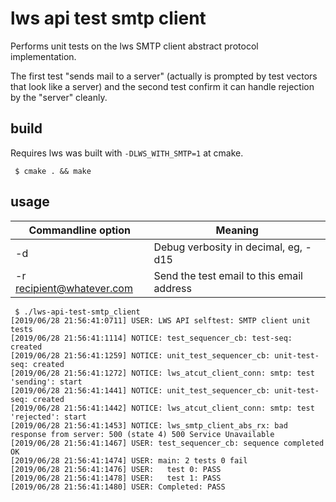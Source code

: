 # lws api test smtp client

Performs unit tests on the lws SMTP client abstract protocol
implementation.

The first test "sends mail to a server" (actually is prompted by
test vectors that look like a server) and the second test
confirm it can handle rejection by the "server" cleanly.

## build

Requires lws was built with `-DLWS_WITH_SMTP=1` at cmake.

```
 $ cmake . && make
```

## usage

Commandline option|Meaning
---|---
-d <loglevel>|Debug verbosity in decimal, eg, -d15
-r <recipient@whatever.com>|Send the test email to this email address


```
 $ ./lws-api-test-smtp_client
[2019/06/28 21:56:41:0711] USER: LWS API selftest: SMTP client unit tests
[2019/06/28 21:56:41:1114] NOTICE: test_sequencer_cb: test-seq: created
[2019/06/28 21:56:41:1259] NOTICE: unit_test_sequencer_cb: unit-test-seq: created
[2019/06/28 21:56:41:1272] NOTICE: lws_atcut_client_conn: smtp: test 'sending': start
[2019/06/28 21:56:41:1441] NOTICE: unit_test_sequencer_cb: unit-test-seq: created
[2019/06/28 21:56:41:1442] NOTICE: lws_atcut_client_conn: smtp: test 'rejected': start
[2019/06/28 21:56:41:1453] NOTICE: lws_smtp_client_abs_rx: bad response from server: 500 (state 4) 500 Service Unavailable
[2019/06/28 21:56:41:1467] USER: test_sequencer_cb: sequence completed OK
[2019/06/28 21:56:41:1474] USER: main: 2 tests 0 fail
[2019/06/28 21:56:41:1476] USER:   test 0: PASS
[2019/06/28 21:56:41:1478] USER:   test 1: PASS
[2019/06/28 21:56:41:1480] USER: Completed: PASS
```

